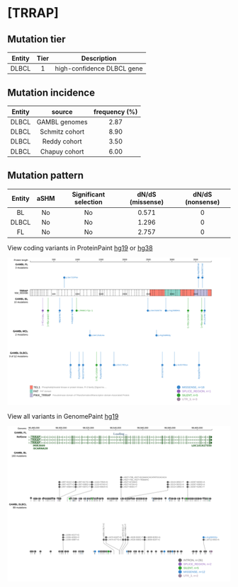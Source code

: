 # [TRRAP]

## Mutation tier

|Entity|Tier|Description               |
|:------:|:----:|--------------------------|
|DLBCL |1   |high-confidence DLBCL gene|
## Mutation incidence

|Entity|source        |frequency (%)|
|:------:|:--------------:|:-------------:|
|DLBCL |GAMBL genomes |2.87         |
|DLBCL |Schmitz cohort|8.90         |
|DLBCL |Reddy cohort  |3.50         |
|DLBCL |Chapuy cohort |6.00         |

## Mutation pattern

|Entity|aSHM|Significant selection|dN/dS (missense)|dN/dS (nonsense)|
|:------:|:----:|:---------------------:|:----------------:|:----------------:|
|BL    |No  |No                   |0.571           |0               |
|DLBCL |No  |No                   |1.296           |0               |
|FL    |No  |No                   |2.757           |0               |



View coding variants in ProteinPaint [hg19](https://www.bcgsc.ca/downloads/morinlab/GAMBL/test/genes/TRRAP_protein.html)  or [hg38](https://www.bcgsc.ca/downloads/morinlab/GAMBL/test/genes/TRRAP_protein_hg38.html)

![image](images/proteinpaint/TRRAP_NM_003496.svg)

View all variants in GenomePaint [hg19](https://www.bcgsc.ca/downloads/morinlab/GAMBL/test/genes/TRRAP.html)

![image](images/proteinpaint/TRRAP.svg)
